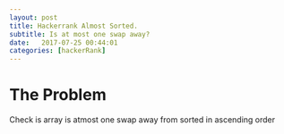 ```yaml
---
layout: post
title: Hackerrank Almost Sorted.
subtitle: Is at most one swap away?
date:   2017-07-25 00:44:01
categories: [hackerRank]
---
```

# The Problem
Check is array is atmost one swap away from sorted in ascending order
